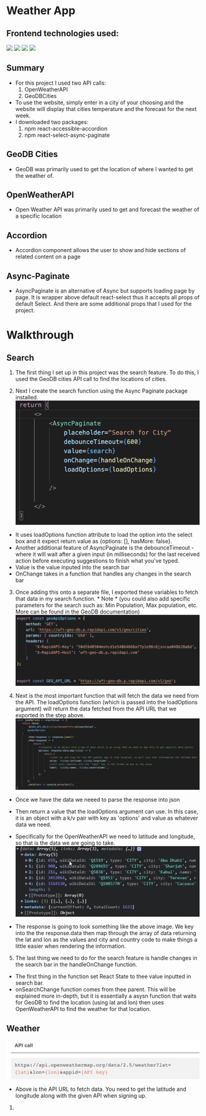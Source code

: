 # Weather App

## Frontend technologies used:
<img src="https://img.shields.io/badge/JavaScript-323330?style=for-the-badge&logo=javascript&logoColor=F7DF1E" />
<img src="https://img.shields.io/badge/React-20232A?style=for-the-badge&logo=react&logoColor=61DAFB" /> 
<img src="https://img.shields.io/badge/HTML5-E34F26?style=for-the-badge&logo=html5&logoColor=white" /> 
<img src="https://img.shields.io/badge/CSS3-1572B6?style=for-the-badge&logo=css3&logoColor=white" /> 


## Summary

* For this project I used two API calls: 
  1) OpenWeatherAPI
  2) GeoDBCities
* To use the website, simply enter in a city of your choosing and the website will display that cities temperature and the forecast for the next week. 
* I downloaded two packages: 
  1) npm react-accessible-accordion
  2) npm react-select-async-paginate


## GeoDB Cities
* GeoDB was primarily used to get the location of where I wanted to get the weather of. 

## OpenWeatherAPI
* Open Weather API was primarily used to get and forecast the weather of a specific location

## Accordion
* Accordion component allows the user to show and hide sections of related content on a page

## Async-Paginate
* AsyncPaginate is an alternative of Async but supports loading page by page. It is wrapper above default react-select thus it accepts all props of default Select. And there are some additional props that I used for the project.



# Walkthrough


## Search
1. The first thing I set up in this project was the search feature. To do this, I used the GeoDB cities API call to find the locations of cities. 


2. Next I create the search function using the Async Paginate package installed. 
![image](./Readme-images/img4.png)

  * It uses loadOptions function attribute to load the option into the select box and it expect return value as {options: [], hasMore: false}. 
  * Another additional feature of AsyncPaginate is the debounceTimeout - where it will wait after a given input (in milliseconds) for the last received action before executing suggestions to finish what you've typed. 
  * Value is the value inputed into the search bar
  * OnChange takes in a function that handles any changes in the search bar


3. Once adding this onto a separate file, I exported these variables to fetch that data in my search function. * Note * (you could also add specific parameters for the search such as: Min Population, Max population, etc. More can be found in the GeoDB documentation)
![image](./Readme-images/img3.png)



4. Next is the most important function that will fetch the data we need from the API. The loadOptions function (which is passed into the loadOptions argument) will return the data fetched from the API URL that we exported in the step above. 
![image](./Readme-images/img5.png)


  * Once we have the data we neeed to parse the response into json
  * Then return a value that the loadOptions argument can use. In this case, it is an object with a k/v pair with key as 'options' and value as whatever data we need. 
  * Specifically for the OpenWeatherAPI we need to latitude and longitude, so that is the data we are going to take.
  ![image](./Readme-images/img6.png)

  * The response is going to look something like the above image. We key into the the response.data then map through the array of data returning the lat and lon as the values and city and country code to make things a little easier when rendering the information. 

5. The last thing we need to do for the search feature is handle changes in the search bar in the handleOnChange function.
  * The first thing in the function set React State to thee value inputted in search bar. 
  * onSearchChange function comes from thee parent. This will be explained more in-depth, but it is essentially a asysn function that waits for GeoDB to find the location (using lat and lon) then uses OpenWeatherAPI to find the weather for that location. 


## Weather 

![image](./Readme-images/img1.png)
* Above is the API URL to fetch data. You need to get the latitude and longitude along with the given API when signing up. 


1. 
